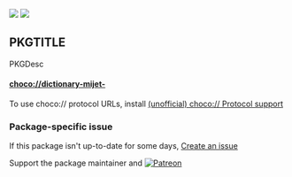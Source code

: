 [![](https://img.shields.io/chocolatey/v/dictionary-mijet-?color=green&label=dictionary-mijet-)](https://chocolatey.org/packages/dictionary-mijet-) [![](https://img.shields.io/chocolatey/dt/dictionary-mijet-)](https://chocolatey.org/packages/dictionary-mijet-)

## PKGTITLE

PKGDesc

#### [choco://dictionary-mijet-](choco://dictionary-mijet-)
To use choco:// protocol URLs, install [(unofficial) choco:// Protocol support ](https://chocolatey.org/packages/choco-protocol-support)

### Package-specific issue
If this package isn't up-to-date for some days, [Create an issue](https://github.com/tunisiano187/Chocolatey-packages/issues/new/choose)

Support the package maintainer and [![Patreon](https://cdn.jsdelivr.net/gh/tunisiano187/Chocolatey-packages@d15c4e19c709e7148588d4523ffc6dd3cd3c7e5e/icons/patreon.png)](https://www.patreon.com/tunisiano)
